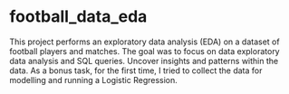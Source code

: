 # football_data_eda
This project performs an exploratory data analysis (EDA) on a dataset of football players and matches. The goal was to focus on data exploratory data analysis and SQL queries. Uncover insights and patterns within the data. As a bonus task, for the first time, I tried to collect the data for modelling and running a Logistic Regression.
